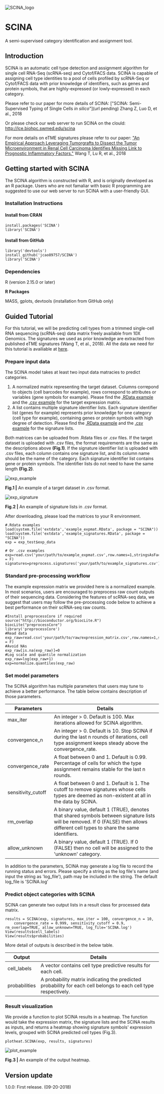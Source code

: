 ![SCINA_logo](QBRC.jpg)
# SCINA
A semi-supervised category identification and assignment tool.
## Introduction
SCINA is an automatic cell type detection and assignment algorithm for single cell RNA-Seq (scRNA-seq) and Cytof/FACS data. SCINA is capable of assigning cell type identities to a pool of cells profiled by scRNA-Seq or Cytof/FACS data with prior knowledge of identifiers, such as genes and protein symbols, that are highly-expressed (or lowly-expressed) in each category. 

Please refer to our paper for more details of SCINA:
["SCINA: Semi-Supervised Typing of Single Cells *in silico*"](url pending) Zhang Z, Luo D, et al., 2018

Or please check our web server to run SCINA on the clould: http://lce.biohpc.swmed.edu/scina 

For more details on eTME signatures please refer to our paper:
["An Empirical Approach Leveraging Tumorgrafts to Dissect the Tumor Microenvironment in Renal Cell Carcinoma Identifies Missing Link to Prognostic Inflammatory Factors."](http://cancerdiscovery.aacrjournals.org/content/early/2018/06/08/2159-8290.CD-17-1246) Wang T, Lu R, et al., 2018

## Getting started with SCINA
The SCINA algorithm is constructed with R, and is originally developed as an R package. Users who are not famaliar with basic R programming are suggested to use our web server to run SCINA with a user-friendly GUI. 
### Installation Instructions
#### Install from CRAN
```{r}
install.packages('SCINA')
library('SCINA')
```
#### Install from GitHub
```{r}
library('devtools')
install_github('jcao89757/SCINA')
library('SCINA')
```
### Dependencies
R (version 2.15.0 or later)

**R Packages**

MASS, gplots, devtools (installation from GitHub only)
## Guided Tutorial
For this tutorial, we will be predicting cell types from a trimmed single-cell RNA sequencing (scRNA-seq) data matrix freely available from 10X Genomics. The signatures we used as prior knowledge are extracted from published eTME signatures (Wang T, et al., 2018). All the data we need for this tutorial is availiable at [here](https://github.com/jcao89757/SCINA/tree/master/inst/extdata).
### Prepare input data
The SCINA model takes at least two input data matracies to predict categories.
1. A normalized matrix representing the target dataset. Columns correpond to objects (cell barcodes for example), rows correspond to attributes or variables (gene symbols for example). Please find the [.RData example](https://github.com/jcao89757/SCINA/tree/master/inst/extdata/example_expmat.RData) and the [.csv example](https://github.com/jcao89757/SCINA/tree/master/inst/extdata/example_expmat.csv) for the target expression matrix.
2. A list contains multiple signature identifier lists. Each signature identifier list (genes for example) represents prior knowledge for one category (cell type for example), containing genes or protein symbols with high degree of detection. Please find the [.RData example](https://github.com/jcao89757/SCINA/tree/master/inst/extdata/example_signatures.RData) and the [.csv example](https://github.com/jcao89757/SCINA/tree/master/inst/extdata/example_signatures.csv) for the signature lists.

Both matrices can be uploaded from .Rdata files or .csv files. If the target dataset is uploaded with .csv files, the format requirements are the same as the descriptions above **(Fig.1)**. If the signature identifier list is uploaded with .csv files, each column contains one signature list, and its column name should be the name of the category. Each signature identifier list contains gene or protein symbols. The identifier lists do not need to have the same length **(Fig.2)**.

![exp_example](exp_example.jpg)

**Fig.1 |** An example of a target dataset in .csv format.

![exp_signature](exp_signature.jpg)

**Fig.2 |** An example of signature lists in .csv format.

After downloading, please load the matrices to your R environment.
```{r}
#.Rdata examples
load(system.file('extdata','example_expmat.RData', package = "SCINA"))
load(system.file('extdata','example_signatures.RData', package = "SCINA"))
exp = exp_test$exp_data

# Or .csv examples
exp=read.csv('your/path/to/example_expmat.csv',row.names=1,stringsAsFactors = F)
signatures=preprocess.signatures('your/path/to/example_signatures.csv')
```
### Standard pre-processing workflow
The example expression matrix we provided here is a normalized example. In most scenarios, users are encouraged to preprocess raw count outputs of their sequencing data. Considering the features of scRNA-seq data, we suggest that users may follow the pre-processing code below to achieve a best performance on their scRNA-seq raw counts.
```{r}
#Install preprocessCore if required
source("http://bioconductor.org/biocLite.R")
biocLite("preprocessCore")
library('preprocessCore')
#Read data
exp_raw=read.csv('your/path/to/raw/expression_matrix.csv',row.names=1,stringsAsFactors = F)
#Avoid NAs
exp_raw[is.na(exp_raw)]=0
#Log scale and quantile normalization
exp_raw=log(exp_raw+1)
exp=normalize.quantiles(exp_raw)
```
### Set model parameters
The SCINA algorithm has multiple parameters that users may tune to achieve a better performance. The table below contains description of those parameters.

|Parameters|Details|
|----------|-------|
|max_iter|An integer > 0. Default is 100. Max iterations allowed for SCINA algorithm.|
|convergence_n|An integer > 0. Default is 10. Stop SCINA if during the last n rounds of iterations, cell type assignment keeps steady above the convergence_rate.|
|convergence_rate|A float between 0 and 1. Default is 0.99. Percentage of cells for which the type assignment remains stable for the last n rounds.|
|sensitivity_cutoff|A float between 0 and 1. Default is 1. The cutoff to remove signatures whose cells types are deemed as non-existent at all in the data by SCINA.|
|rm_overlap|A binary value, default 1 (TRUE), denotes that shared symbols between signature lists will be removed. If 0 (FALSE) then allows different cell types to share the same identifiers.|
|allow_unknown|A binary value, default 1 (TRUE). If 0 (FALSE) then no cell will be assigned to the 'unknown' category.|

In addition to the parameters, SCINA may generate a log file to record the running status and errors. Please specify a string as the log file's name (and input the string as 'log_file'), path may be included in the string. The default log_file is 'SCINA.log'

### Predict object categories with SCINA
SCINA can generate two output lists in a result class for processed data matrix. 
```{r}
results = SCINA(exp, signatures, max_iter = 100, convergence_n = 10, 
    convergence_rate = 0.999, sensitivity_cutoff = 0.9, rm_overlap=TRUE, allow_unknown=TRUE, log_file='SCINA.log')
View(results$cell_labels)
View(results$probabilities)
```
More detail of outputs is described in the below table.

|Output|Details|
|------|-------|
|cell_labels|A vector contains cell type predictive results for each cell.|
|probabilities|A probability matrix indicating the predicted probability for each cell belongs to each cell type respectively.|
### Result visualization
We provide a function to plot SCINA results in a heatmap. The function would take the expression matrix, the signature lists and the SCINA results as inputs, and returns a heatmap showing signature symbols' expression levels, grouped with SCINA predicted cell types (Fig.3).
```{r}
plotheat.SCINA(exp, results, signatures)
```

![plot_example](plot_example.jpg)

**Fig.3 |** An example of the output heatmap.

## Version update
1.0.0: First release. (09-20-2018)
